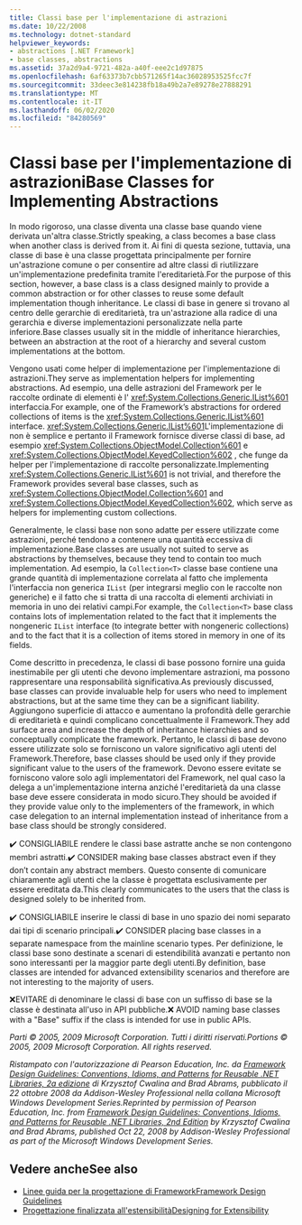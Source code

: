 ```yaml
---
title: Classi base per l'implementazione di astrazioni
ms.date: 10/22/2008
ms.technology: dotnet-standard
helpviewer_keywords:
- abstractions [.NET Framework]
- base classes, abstractions
ms.assetid: 37a2d9a4-9721-482a-a40f-eee2c1d97875
ms.openlocfilehash: 6af63373b7cbb571265f14ac36028953525fcc7f
ms.sourcegitcommit: 33deec3e814238fb18a49b2a7e89278e27888291
ms.translationtype: MT
ms.contentlocale: it-IT
ms.lasthandoff: 06/02/2020
ms.locfileid: "84280569"
---
```

# <a name="base-classes-for-implementing-abstractions"></a><span data-ttu-id="db663-102">Classi base per l'implementazione di astrazioni</span><span class="sxs-lookup"><span data-stu-id="db663-102">Base Classes for Implementing Abstractions</span></span>
<span data-ttu-id="db663-103">In modo rigoroso, una classe diventa una classe base quando viene derivata un'altra classe.</span><span class="sxs-lookup"><span data-stu-id="db663-103">Strictly speaking, a class becomes a base class when another class is derived from it.</span></span> <span data-ttu-id="db663-104">Ai fini di questa sezione, tuttavia, una classe di base è una classe progettata principalmente per fornire un'astrazione comune o per consentire ad altre classi di riutilizzare un'implementazione predefinita tramite l'ereditarietà.</span><span class="sxs-lookup"><span data-stu-id="db663-104">For the purpose of this section, however, a base class is a class designed mainly to provide a common abstraction or for other classes to reuse some default implementation though inheritance.</span></span> <span data-ttu-id="db663-105">Le classi di base in genere si trovano al centro delle gerarchie di ereditarietà, tra un'astrazione alla radice di una gerarchia e diverse implementazioni personalizzate nella parte inferiore.</span><span class="sxs-lookup"><span data-stu-id="db663-105">Base classes usually sit in the middle of inheritance hierarchies, between an abstraction at the root of a hierarchy and several custom implementations at the bottom.</span></span>

 <span data-ttu-id="db663-106">Vengono usati come helper di implementazione per l'implementazione di astrazioni.</span><span class="sxs-lookup"><span data-stu-id="db663-106">They serve as implementation helpers for implementing abstractions.</span></span> <span data-ttu-id="db663-107">Ad esempio, una delle astrazioni del Framework per le raccolte ordinate di elementi è l' <xref:System.Collections.Generic.IList%601> interfaccia.</span><span class="sxs-lookup"><span data-stu-id="db663-107">For example, one of the Framework’s abstractions for ordered collections of items is the <xref:System.Collections.Generic.IList%601> interface.</span></span> <span data-ttu-id="db663-108"><xref:System.Collections.Generic.IList%601>L'implementazione di non è semplice e pertanto il Framework fornisce diverse classi di base, ad esempio <xref:System.Collections.ObjectModel.Collection%601> e <xref:System.Collections.ObjectModel.KeyedCollection%602> , che funge da helper per l'implementazione di raccolte personalizzate.</span><span class="sxs-lookup"><span data-stu-id="db663-108">Implementing <xref:System.Collections.Generic.IList%601> is not trivial, and therefore the Framework provides several base classes, such as <xref:System.Collections.ObjectModel.Collection%601> and <xref:System.Collections.ObjectModel.KeyedCollection%602>, which serve as helpers for implementing custom collections.</span></span>

 <span data-ttu-id="db663-109">Generalmente, le classi base non sono adatte per essere utilizzate come astrazioni, perché tendono a contenere una quantità eccessiva di implementazione.</span><span class="sxs-lookup"><span data-stu-id="db663-109">Base classes are usually not suited to serve as abstractions by themselves, because they tend to contain too much implementation.</span></span> <span data-ttu-id="db663-110">Ad esempio, la `Collection<T>` classe base contiene una grande quantità di implementazione correlata al fatto che implementa l'interfaccia non generica `IList` (per integrarsi meglio con le raccolte non generiche) e il fatto che si tratta di una raccolta di elementi archiviati in memoria in uno dei relativi campi.</span><span class="sxs-lookup"><span data-stu-id="db663-110">For example, the `Collection<T>` base class contains lots of implementation related to the fact that it implements the nongeneric `IList` interface (to integrate better with nongeneric collections) and to the fact that it is a collection of items stored in memory in one of its fields.</span></span>

 <span data-ttu-id="db663-111">Come descritto in precedenza, le classi di base possono fornire una guida inestimabile per gli utenti che devono implementare astrazioni, ma possono rappresentare una responsabilità significativa.</span><span class="sxs-lookup"><span data-stu-id="db663-111">As previously discussed, base classes can provide invaluable help for users who need to implement abstractions, but at the same time they can be a significant liability.</span></span> <span data-ttu-id="db663-112">Aggiungono superficie di attacco e aumentano la profondità delle gerarchie di ereditarietà e quindi complicano concettualmente il Framework.</span><span class="sxs-lookup"><span data-stu-id="db663-112">They add surface area and increase the depth of inheritance hierarchies and so conceptually complicate the framework.</span></span> <span data-ttu-id="db663-113">Pertanto, le classi di base devono essere utilizzate solo se forniscono un valore significativo agli utenti del Framework.</span><span class="sxs-lookup"><span data-stu-id="db663-113">Therefore, base classes should be used only if they provide significant value to the users of the framework.</span></span> <span data-ttu-id="db663-114">Devono essere evitate se forniscono valore solo agli implementatori del Framework, nel qual caso la delega a un'implementazione interna anziché l'ereditarietà da una classe base deve essere considerata in modo sicuro.</span><span class="sxs-lookup"><span data-stu-id="db663-114">They should be avoided if they provide value only to the implementers of the framework, in which case delegation to an internal implementation instead of inheritance from a base class should be strongly considered.</span></span>

 <span data-ttu-id="db663-115">✔️ CONSIGLIABILE rendere le classi base astratte anche se non contengono membri astratti.</span><span class="sxs-lookup"><span data-stu-id="db663-115">✔️ CONSIDER making base classes abstract even if they don’t contain any abstract members.</span></span> <span data-ttu-id="db663-116">Questo consente di comunicare chiaramente agli utenti che la classe è progettata esclusivamente per essere ereditata da.</span><span class="sxs-lookup"><span data-stu-id="db663-116">This clearly communicates to the users that the class is designed solely to be inherited from.</span></span>

 <span data-ttu-id="db663-117">✔️ CONSIGLIABILE inserire le classi di base in uno spazio dei nomi separato dai tipi di scenario principali.</span><span class="sxs-lookup"><span data-stu-id="db663-117">✔️ CONSIDER placing base classes in a separate namespace from the mainline scenario types.</span></span> <span data-ttu-id="db663-118">Per definizione, le classi base sono destinate a scenari di estendibilità avanzati e pertanto non sono interessanti per la maggior parte degli utenti.</span><span class="sxs-lookup"><span data-stu-id="db663-118">By definition, base classes are intended for advanced extensibility scenarios and therefore are not interesting to the majority of users.</span></span>

 <span data-ttu-id="db663-119">❌EVITARE di denominare le classi di base con un suffisso di base se la classe è destinata all'uso in API pubbliche.</span><span class="sxs-lookup"><span data-stu-id="db663-119">❌ AVOID naming base classes with a "Base" suffix if the class is intended for use in public APIs.</span></span>

 <span data-ttu-id="db663-120">*Parti © 2005, 2009 Microsoft Corporation. Tutti i diritti riservati.*</span><span class="sxs-lookup"><span data-stu-id="db663-120">*Portions © 2005, 2009 Microsoft Corporation. All rights reserved.*</span></span>

 <span data-ttu-id="db663-121">*Ristampato con l'autorizzazione di Pearson Education, Inc. da [Framework Design Guidelines: Conventions, Idioms, and Patterns for Reusable .NET Libraries, 2a edizione](https://www.informit.com/store/framework-design-guidelines-conventions-idioms-and-9780321545619) di Krzysztof Cwalina and Brad Abrams, pubblicato il 22 ottobre 2008 da Addison-Wesley Professional nella collana Microsoft Windows Development Series.*</span><span class="sxs-lookup"><span data-stu-id="db663-121">*Reprinted by permission of Pearson Education, Inc. from [Framework Design Guidelines: Conventions, Idioms, and Patterns for Reusable .NET Libraries, 2nd Edition](https://www.informit.com/store/framework-design-guidelines-conventions-idioms-and-9780321545619) by Krzysztof Cwalina and Brad Abrams, published Oct 22, 2008 by Addison-Wesley Professional as part of the Microsoft Windows Development Series.*</span></span>

## <a name="see-also"></a><span data-ttu-id="db663-122">Vedere anche</span><span class="sxs-lookup"><span data-stu-id="db663-122">See also</span></span>

- [<span data-ttu-id="db663-123">Linee guida per la progettazione di Framework</span><span class="sxs-lookup"><span data-stu-id="db663-123">Framework Design Guidelines</span></span>](index.md)
- [<span data-ttu-id="db663-124">Progettazione finalizzata all'estensibilità</span><span class="sxs-lookup"><span data-stu-id="db663-124">Designing for Extensibility</span></span>](designing-for-extensibility.md)
